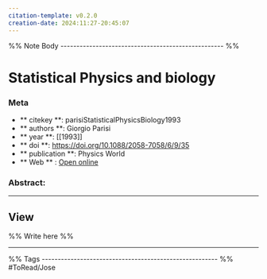 ```yaml
---
citation-template: v0.2.0
creation-date: 2024:11:27-20:45:07
---
```


%% Note Body --------------------------------------------------- %%
# Statistical Physics and biology

### Meta
- ** citekey **: parisiStatisticalPhysicsBiology1993
- ** authors **: Giorgio Parisi
- ** year **: [[1993]]
- ** doi **: https://doi.org/10.1088/2058-7058/6/9/35
- ** publication **: Physics World
- ** Web ** : [Open online](https://iopscience.iop.org/article/10.1088/2058-7058/6/9/35)


### Abstract:


___

## View

%% Write here %%





___
%% Tags  ------------------------------------------------------- %%
#ToRead/Jose
